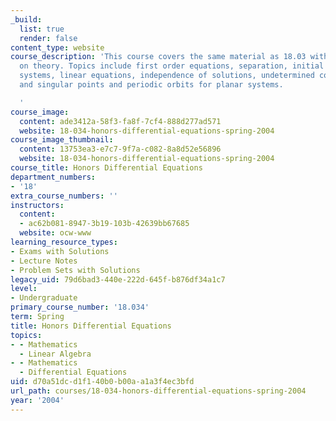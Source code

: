 ```yaml
---
_build:
  list: true
  render: false
content_type: website
course_description: 'This course covers the same material as 18.03 with more emphasis
  on theory. Topics include first order equations, separation, initial value problems,
  systems, linear equations, independence of solutions, undetermined coefficients,
  and singular points and periodic orbits for planar systems.

  '
course_image:
  content: ade3412a-58f3-fa8f-7cf4-888d277ad571
  website: 18-034-honors-differential-equations-spring-2004
course_image_thumbnail:
  content: 13753ea3-e7c7-9f7a-c082-8a8d52e56896
  website: 18-034-honors-differential-equations-spring-2004
course_title: Honors Differential Equations
department_numbers:
- '18'
extra_course_numbers: ''
instructors:
  content:
  - ac62b081-8947-3b19-103b-42639bb67685
  website: ocw-www
learning_resource_types:
- Exams with Solutions
- Lecture Notes
- Problem Sets with Solutions
legacy_uid: 79d6bad3-440e-222d-645f-b876df34a1c7
level:
- Undergraduate
primary_course_number: '18.034'
term: Spring
title: Honors Differential Equations
topics:
- - Mathematics
  - Linear Algebra
- - Mathematics
  - Differential Equations
uid: d70a51dc-d1f1-40b0-b00a-a1a3f4ec3bfd
url_path: courses/18-034-honors-differential-equations-spring-2004
year: '2004'
---
```

